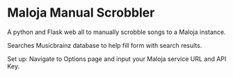 # Maloja Manual Scrobbler

A python and Flask web all to manually scrobble songs to a Maloja instance. 

Searches Musicbrainz database to help fill form with search results.

Set up: Navigate to Options page and input your Maloja service URL and API Key. 